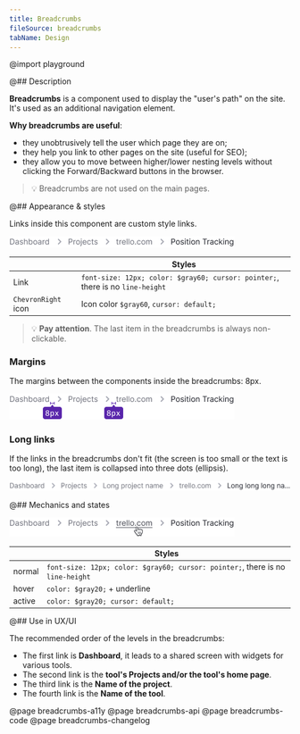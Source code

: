 ```yaml
---
title: Breadcrumbs
fileSource: breadcrumbs
tabName: Design
---
```


@import playground

@## Description

**Breadcrumbs** is a component used to display the "user's path" on the site. It's used as an additional navigation element.

**Why breadcrumbs are useful**:

- they unobtrusively tell the user which page they are on;
- they help you link to other pages on the site (useful for SEO);
- they allow you to move between higher/lower nesting levels without clicking the Forward/Backward buttons in the browser.

> 💡 Breadcrumbs are not used on the main pages.

@## Appearance & styles

Links inside this component are custom style links.

![breadcrumbs style](static/breadcrumbs.png)

|                     | Styles                                                                         |
| ------------------- | ------------------------------------------------------------------------------ |
| Link                | `font-size: 12px; color: $gray60; cursor: pointer;`, there is no `line-height` |
| `ChevronRight` icon | Icon color `$gray60`, `cursor: default;`                                       |

> 💡 **Pay attention**. The last item in the breadcrumbs is always non-clickable.

### Margins

The margins between the components inside the breadcrumbs: 8px.

![breadcrumbs margins](static/margins.png)

### Long links

If the links in the breadcrumbs don't fit (the screen is too small or the text is too long), the last item is collapsed into three dots (ellipsis).

![breadcrumbs ellipsis](static/ellipsis.png)

@## Mechanics and states

![breadcrumbs hover](static/hover.png)

|        | Styles                                                                         |
| ------ | ------------------------------------------------------------------------------ |
| normal | `font-size: 12px; color: $gray60; cursor: pointer;`, there is no `line-height` |
| hover  | `color: $gray20;` + underline                                                  |
| active | `color: $gray20; cursor: default;`                                             |

@## Use in UX/UI

The recommended order of the levels in the breadcrumbs:

- The first link is **Dashboard**, it leads to a shared screen with widgets for various tools.
- The second link is the **tool's Projects and/or the tool's home page**.
- The third link is the **Name of the project**.
- The fourth link is the **Name of the tool**.

@page breadcrumbs-a11y
@page breadcrumbs-api
@page breadcrumbs-code
@page breadcrumbs-changelog
